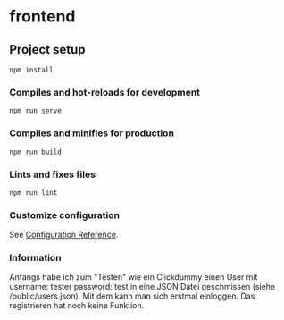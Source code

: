 # frontend

## Project setup
```
npm install
```

### Compiles and hot-reloads for development
```
npm run serve
```

### Compiles and minifies for production
```
npm run build
```

### Lints and fixes files
```
npm run lint
```

### Customize configuration
See [Configuration Reference](https://cli.vuejs.org/config/).

### Information
Anfangs habe ich zum "Testen" wie ein Clickdummy einen User mit username: tester password: test in eine 
JSON Datei geschmissen (siehe /public/users.json). Mit dem kann man sich erstmal einloggen. Das registrieren 
hat noch keine Funktion.
